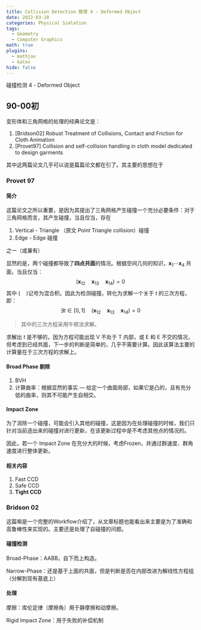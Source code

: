 ```yaml
---
title: Collision Detection 整理 4 - Deformed Object
date: 2022-03-28
categories: Physical Simlation
tags:
  - Geometry
  - Computer Graphics
math: true
plugins:
  - mathjax
  - katex
hide: false
---
```


碰撞检测 4 - Deformed Object

<!--more-->



## 90-00初

变形体和三角网格的处理的经典论文是：

1. [Bridson02] Robust Treatment of Collisions, Contact and Friction for Cloth Animation
2. [Provet97] Collision and self-collision handling in cloth model dedicated to design garments

其中这两篇论文几乎可以说是篇篇论文都在引了。其主要的思想在于

### Provet 97

#### 简介

这篇论文之所以重要，是因为其提出了三角网格产生碰撞一个充分必要条件：对于三角网格而言，其产生碰撞，当且仅当，存在

1. Vertical - Triangle （原文 Point Triangle collision）碰撞
2. Edge - Edge 碰撞

之一（或兼有）

显然的是，两个碰撞都导致了**四点共面**的情况。根据空间几何的知识，$\mathbf x_{1}\cdots\mathbf x_4$ 共面，当且仅当：
$$
(\mathbf x_{12}\quad \mathbf x_{13} \quad \mathbf x_{14}) = 0
$$
其中 $(\quad )$记号为混合积。因此为检测碰撞，转化为求解一个关于 $t$ 的三次方程，即：
$$
\exists t \in [0, 1]\quad (\mathbf x_{12}\quad \mathbf x_{13} \quad \mathbf x_{14}) = 0
$$

> 其中的三次方程采用牛顿法求解。

求解出 $t$ 是不够的，因为方程可能出现 V 不处于 T 内部，或 E 和 E 不交的情况，但考虑到已经共面，下一步的判断是简单的，几乎不需要计算。因此该算法主要的计算量在于三次方程的求解上。

#### Broad Phase 剔除

1. BVH
2. 计算曲率：根据显然的事实 — 给定一个曲面局部，如果它是凸的，且有充分低的曲率，则其不可能产生自相交。

#### Impact Zone

为了消除一个碰撞，可能会引入其他的碰撞，这是因为在处理碰撞的时候，我们只针对当前选出来的碰撞对进行更新，在该更新过程中是不考虑其他点的情况的。

因此，若一个 Impact Zone 在充分大的时候，考虑Frozen，并通过群速度、群角速度进行整体更新。

#### 相关内容

1. Fast CCD
2. Safe CCD
3. **Tight CCD**

### Bridson 02

这篇嘛是一个完整的Workflow介绍了，从文章标题也能看出来主要是为了准确和高鲁棒性来实现的。主要还是处理了自碰撞的问题。

#### 碰撞检测

Broad-Phase：AABB，自下而上构造。

Narrow-Phase：还是基于上面的共面，但是判断是否在内部改进为解线性方程组（分解到现有基底上）

#### 处理

摩擦：库伦定律（摩擦角）用于静摩擦和动摩擦。

Rigid Impact Zone：用于失败的补偿机制





